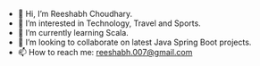 - 👋 Hi, I’m Reeshabh Choudhary.
- 👀 I’m interested in Technology, Travel and Sports.
- 🌱 I’m currently learning Scala.
- 💞️ I’m looking to collaborate on latest Java Spring Boot projects.
- 📫 How to reach me: reeshabh.007@gmail.com

<!---
reeshabh90/reeshabh90 is a ✨ special ✨ repository because its `README.md` (this file) appears on your GitHub profile.
You can click the Preview link to take a look at your changes.
--->
